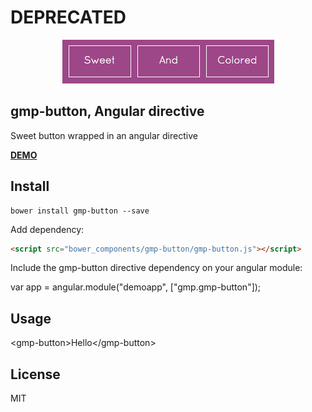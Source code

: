DEPRECATED
==========

<p align="center">
  <img src="logo.gif">
</p>

## gmp-button, Angular directive
Sweet button wrapped in an angular directive

[**DEMO**](http://gmpetrov.github.io/gmp-button/#/)

## Install

```
bower install gmp-button --save
```

Add dependency:

```html
<script src="bower_components/gmp-button/gmp-button.js"></script>
```

Include the gmp-button directive dependency on your angular module:

var app = angular.module("demoapp", ["gmp.gmp-button"]);

## Usage

\<gmp-button>Hello\</gmp-button>

## License

MIT
